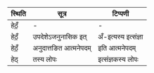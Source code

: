 | स्थिति | सूत्र | टिप्पणी |
| ----- | ------- | ------ |
| हेठँ॒ | - | - |
| हेठँ॒ | उपदेशेऽजनुनासिक इत् | अँ-इत्यस्य इत्संज्ञा |
| हेठँ॒ | अनुदात्तङित आत्मनेपदम् | इति आत्मनेपदम् |
| हेठ् | तस्य लोपः | इत्संज्ञकस्य लोपः |

